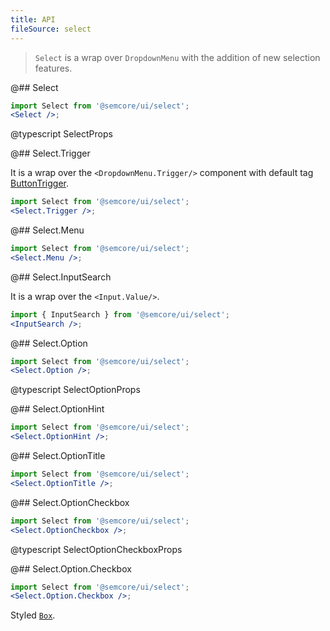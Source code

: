 ```yaml
---
title: API
fileSource: select
---
```


> `Select` is a wrap over `DropdownMenu` with the addition of new selection features.

@## Select

```jsx
import Select from '@semcore/ui/select';
<Select />;
```

@typescript SelectProps

@## Select.Trigger

It is a wrap over the `<DropdownMenu.Trigger/>` component with default tag [ButtonTrigger](/components/base-trigger/base-trigger-api#buttontrigger).

```jsx
import Select from '@semcore/ui/select';
<Select.Trigger />;
```

@## Select.Menu

```jsx
import Select from '@semcore/ui/select';
<Select.Menu />;
```

@## Select.InputSearch

It is a wrap over the `<Input.Value/>`.

```jsx
import { InputSearch } from '@semcore/ui/select';
<InputSearch />;
```

@## Select.Option

```jsx
import Select from '@semcore/ui/select';
<Select.Option />;
```

@typescript SelectOptionProps

@## Select.OptionHint

```jsx
import Select from '@semcore/ui/select';
<Select.OptionHint />;
```

@## Select.OptionTitle

```jsx
import Select from '@semcore/ui/select';
<Select.OptionTitle />;
```

@## Select.OptionCheckbox

```jsx
import Select from '@semcore/ui/select';
<Select.OptionCheckbox />;
```

@typescript SelectOptionCheckboxProps

@## Select.Option.Checkbox

```jsx
import Select from '@semcore/ui/select';
<Select.Option.Checkbox />;
```

Styled [`Box`](/layout/box-system/box-api/#a3cfce).
